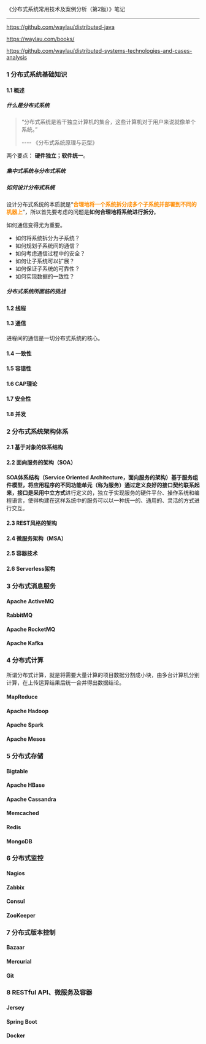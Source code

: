 《分布式系统常用技术及案例分析（第2版）》笔记

---------

https://github.com/waylau/distributed-java

https://waylau.com/books/



https://github.com/waylau/distributed-systems-technologies-and-cases-analysis



### 1 分布式系统基础知识

#### 1.1 概述

##### 什么是分布式系统

> “分布式系统是若干独立计算机的集合，这些计算机对于用户来说就像单个系统。”
>
> ---- 《分布式系统原理与范型》

两个要点： **硬件独立；软件统一**。

##### 集中式系统与分布式系统

##### 如何设计分布式系统

设计分布式系统的本质就是“**<font color=#FF8C00>合理地将一个系统拆分成多个子系统并部署到不同的机器上</font>**”，所以首先要考虑的问题是**如何合理地将系统进行拆分**。

如何通信变得尤为重要。



- 如何将系统拆分为子系统？
- 如何规划子系统间的通信？
- 如何考虑通信过程中的安全？
- 如何让子系统可以扩展？
- 如何保证子系统的可靠性？
- 如何实现数据的一致性？



##### 分布式系统所面临的挑战



#### 1.2 线程



#### 1.3 通信

进程间的通信是一切分布式系统的核心。



#### 1.4 一致性



#### 1.5 容错性



#### 1.6 CAP理论



#### 1.7 安全性



#### 1.8 并发



### 2 分布式系统架构体系

#### 2.1 基于对象的体系结构



#### 2.2 面向服务的架构（SOA）

**SOA体系结构（Service Oriented Architecture，面向服务的架构）**基于服务组件模型，将应用程序的不同功能单元（称为服务）通过定义良好的接口契约联系起来，接口是采用**中立方式**进行定义的，独立于实现服务的硬件平台、操作系统和编程语言，使得构建在这样系统中的服务可以以一种统一的、通用的、灵活的方式进行交互。



#### 2.3 REST风格的架构



#### 2.4 微服务架构（MSA）



#### 2.5 容器技术



#### 2.6 Serverless架构



### 3 分布式消息服务



####  Apache ActiveMQ



####  RabbitMQ



#### Apache RocketMQ



#### Apache Kafka

### 4 分布式计算

所谓分布式计算，就是将需要大量计算的项目数据分割成小块，由多台计算机分别计算，在上传运算结果后统一合并得出数据结论。



#### MapReduce



#### Apache Hadoop



#### Apache Spark



#### Apache Mesos



### 5 分布式存储



#### Bigtable



#### Apache HBase



#### Apache Cassandra



#### Memcached



#### Redis



#### MongoDB



### 6 分布式监控



#### Nagios



#### Zabbix



#### Consul



#### ZooKeeper



### 7 分布式版本控制



#### Bazaar



#### Mercurial



#### Git



### 8 RESTful API、微服务及容器

#### Jersey



#### Spring Boot



#### Docker